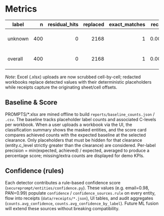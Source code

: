 # Metrics

| label | n | residual_hits | replaced | exact_matches | recall | notes |
| --- | ---: | ---: | ---: | ---: | ---: | --- |
| unknown | 400 | 0 | 2168 | 1 | 0.000 | no sensitive entities |
| overall | 400 | 0 | 2168 | 1 | 0.000 | no sensitive entities |


_Note_: Excel (.xlsx) uploads are now scrubbed cell-by-cell; redacted workbooks replace
detected values with their deterministic placeholders while receipts capture the originating
sheet/cell offsets.

## Baseline & Score

PROMPTS/*.xlsx are mined offline to build `reports/baseline_counts.json` / `.csv`. The baseline
tracks placeholder label counts and associated C-levels per workbook. When a user uploads a
workbook via the UI, the classification summary shows the masked entities, and the score card
compares achieved counts with the expected baseline at the selected clearance. Only placeholders
that must be hidden for that clearance (entity.c_level strictly greater than the clearance) are
considered. Per-label precision = min(expected, achieved) / expected, averaged to produce a
percentage score; missing/extra counts are displayed for demo KPIs.

## Confidence (rules)

Each detector contributes a rule-based confidence score (`secureprompt/entities/confidence.py`).
These values (e.g. email=0.98, PAN=0.99) populate `confidence` / `confidence_sources.rule` on every
entity, flow into receipts (`data/receipts/*.json`), UI tables, and audit aggregates
(`counts.avg_confidence`, `counts.avg_confidence_by_label`). Future ML fusion will extend these
sources without breaking compatibility.

